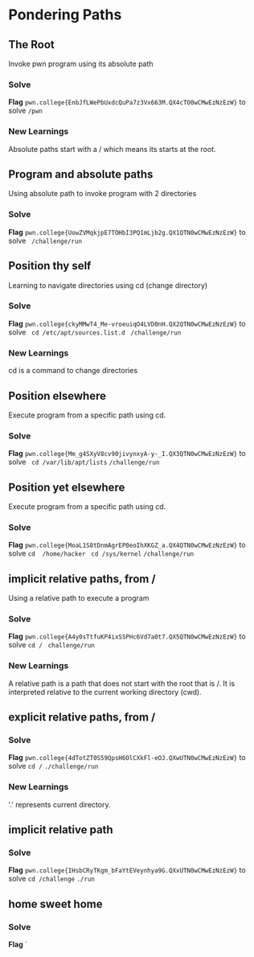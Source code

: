 # Pondering Paths

## The Root
Invoke pwn program using its absolute path

### Solve
**Flag** `pwn.college{EnbJfLWePbUxdcQuPa7z3Vx663M.QX4cTO0wCMwEzNzEzW}`
to solve `/pwn`

### New Learnings
Absolute paths start with a / which means its starts at the root.

## Program and absolute paths
Using absolute path to invoke program with 2 directories

### Solve
**Flag** `pwn.college{UowZVMqkjpE7TOHbI3PQ1mLjb2g.QX1QTN0wCMwEzNzEzW}`
to solve ` /challenge/run`

## Position thy self
Learning to navigate directories using cd (change directory)

### Solve
**Flag** `pwn.college{ckyMMwT4_Me-vroeuiqO4LVD0nH.QX2QTN0wCMwEzNzEzW}`
to solve 
` cd /etc/apt/sources.list.d`
` /challenge/run`

### New Learnings
cd is a command to change directories

## Position elsewhere
Execute program from a specific path using cd.

### Solve
**Flag** `pwn.college{Mm_g4SXyV8cv90jivynxyA-y-_I.QX3QTN0wCMwEzNzEzW}`
to solve
` cd /var/lib/apt/lists`
`/challenge/run`

## Position yet elsewhere
Execute program from a specific path using cd.

### Solve
**Flag** `pwn.college{MoaL1S8tDnmAgrEP0eoIhXKGZ_a.QX4QTN0wCMwEzNzEzW}`
to solve
`cd  /home/hacker`
` cd /sys/kernel`
`/challenge/run`

## implicit relative paths, from /
Using a relative path to execute a program

### Solve
**Flag** `pwn.college{A4y0sTtfuKP4ixSSPHc6Vd7a0t7.QX5QTN0wCMwEzNzEzW}`
to solve
`cd /`
` challenge/run`

### New Learnings
A relative path is a path that does not start with the root that is /.
It is interpreted relative to the current working directory (cwd).

## explicit relative paths, from /

### Solve
**Flag** `pwn.college{4dTotZT0S59QpsH6OlCXkFl-eOJ.QXwUTN0wCMwEzNzEzW}`
to solve
`cd /`
`./challenge/run`

### New Learnings
'.' represents current directory.

## implicit relative path

### Solve
**Flag** `pwn.college{IHsbCRyTKgm_bFaYtEVeynhya9G.QXxUTN0wCMwEzNzEzW}`
to solve 
`cd /challenge`
`./run`

## home sweet home

### Solve
**Flag** `







